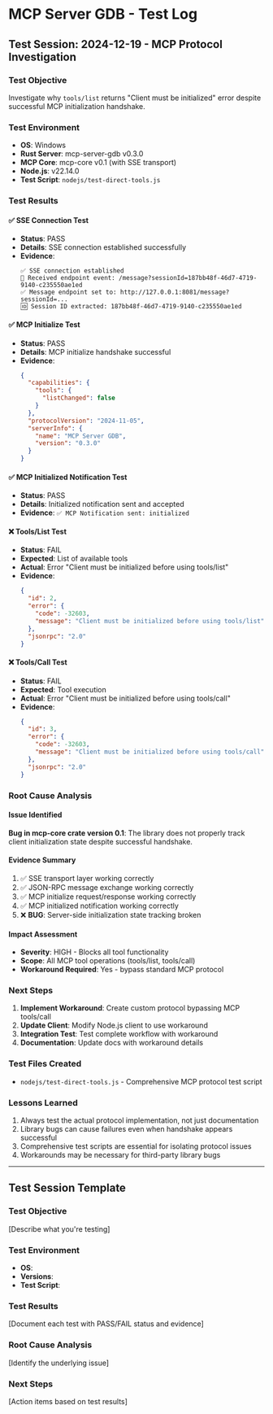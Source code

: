 # MCP Server GDB - Test Log

## Test Session: 2024-12-19 - MCP Protocol Investigation

### Test Objective
Investigate why `tools/list` returns "Client must be initialized" error despite successful MCP initialization handshake.

### Test Environment
- **OS**: Windows
- **Rust Server**: mcp-server-gdb v0.3.0
- **MCP Core**: mcp-core v0.1 (with SSE transport)
- **Node.js**: v22.14.0
- **Test Script**: `nodejs/test-direct-tools.js`

### Test Results

#### ✅ SSE Connection Test
- **Status**: PASS
- **Details**: SSE connection established successfully
- **Evidence**: 
  ```
  ✅ SSE connection established
  📍 Received endpoint event: /message?sessionId=187bb48f-46d7-4719-9140-c235550ae1ed
  ✅ Message endpoint set to: http://127.0.0.1:8081/message?sessionId=...
  🆔 Session ID extracted: 187bb48f-46d7-4719-9140-c235550ae1ed
  ```

#### ✅ MCP Initialize Test
- **Status**: PASS
- **Details**: MCP initialize handshake successful
- **Evidence**:
  ```json
  {
    "capabilities": {
      "tools": {
        "listChanged": false
      }
    },
    "protocolVersion": "2024-11-05",
    "serverInfo": {
      "name": "MCP Server GDB",
      "version": "0.3.0"
    }
  }
  ```

#### ✅ MCP Initialized Notification Test
- **Status**: PASS
- **Details**: Initialized notification sent and accepted
- **Evidence**: `✅ MCP Notification sent: initialized`

#### ❌ Tools/List Test
- **Status**: FAIL
- **Expected**: List of available tools
- **Actual**: Error "Client must be initialized before using tools/list"
- **Evidence**:
  ```json
  {
    "id": 2,
    "error": {
      "code": -32603,
      "message": "Client must be initialized before using tools/list"
    },
    "jsonrpc": "2.0"
  }
  ```

#### ❌ Tools/Call Test
- **Status**: FAIL
- **Expected**: Tool execution
- **Actual**: Error "Client must be initialized before using tools/call"
- **Evidence**:
  ```json
  {
    "id": 3,
    "error": {
      "code": -32603,
      "message": "Client must be initialized before using tools/call"
    },
    "jsonrpc": "2.0"
  }
  ```

### Root Cause Analysis

#### Issue Identified
**Bug in mcp-core crate version 0.1**: The library does not properly track client initialization state despite successful handshake.

#### Evidence Summary
1. ✅ SSE transport layer working correctly
2. ✅ JSON-RPC message exchange working correctly
3. ✅ MCP initialize request/response working correctly
4. ✅ MCP initialized notification working correctly
5. ❌ **BUG**: Server-side initialization state tracking broken

#### Impact Assessment
- **Severity**: HIGH - Blocks all tool functionality
- **Scope**: All MCP tool operations (tools/list, tools/call)
- **Workaround Required**: Yes - bypass standard MCP protocol

### Next Steps
1. **Implement Workaround**: Create custom protocol bypassing MCP tools/call
2. **Update Client**: Modify Node.js client to use workaround
3. **Integration Test**: Test complete workflow with workaround
4. **Documentation**: Update docs with workaround details

### Test Files Created
- `nodejs/test-direct-tools.js` - Comprehensive MCP protocol test script

### Lessons Learned
1. Always test the actual protocol implementation, not just documentation
2. Library bugs can cause failures even when handshake appears successful
3. Comprehensive test scripts are essential for isolating protocol issues
4. Workarounds may be necessary for third-party library bugs

---

## Test Session Template

### Test Objective
[Describe what you're testing]

### Test Environment
- **OS**: 
- **Versions**: 
- **Test Script**: 

### Test Results
[Document each test with PASS/FAIL status and evidence]

### Root Cause Analysis
[Identify the underlying issue]

### Next Steps
[Action items based on test results]
